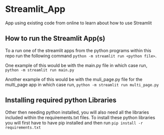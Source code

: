 # Streamlit_App
 App using existing code from online to learn about how to use Streamlit

## How to run the Streamlit App(s)

 To a run one of the streamlit apps from the python programs within this repo 
 run the following command `python -m streamlit run <python file>`.

 One example of this would be with the main.py file in which case run,
 `python -m streamlit run main.py`

 Another example of this would be with the muli_page.py file for the multi_page app in which case run,
 `python -m streamlit run multi_page.py`

## Installing required python Libraries

 Other then needing python installed, you will also need all the libraries included within the requirements.txt files.
 To install these python libraries you will first have to have pip installed and then run
 `pip install -r requirements.txt`
